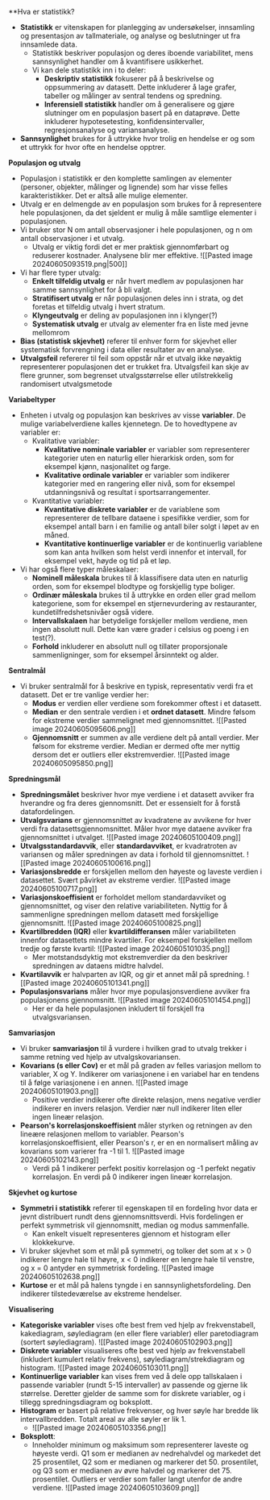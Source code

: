  **Hva er statistikk?
 - **Statistikk** er vitenskapen for planlegging av undersøkelser, innsamling og presentasjon av tallmateriale, og analyse og beslutninger ut fra innsamlede data.
	 - Statistikk beskriver populasjon og deres iboende variabilitet, mens sannsynlighet handler om å kvantifisere usikkerhet. 
	 - Vi kan dele statistikk inn i to deler:
		 - **Deskriptiv statistikk** fokuserer på å beskrivelse og oppsummering av datasett. Dette inkluderer å lage grafer, tabeller og målinger av sentral tendens og spredning.
		 - **Inferensiell statistikk** handler om å generalisere og gjøre slutninger om en populasjon basert på en dataprøve. Dette inkluderer hypotesetesting, konfidensintervaller, regresjonsanalyse og variansanalyse. 
 - **Sannsynlighet** brukes for å uttrykke hvor trolig en hendelse er og som et uttrykk for hvor ofte en hendelse opptrer.

**Populasjon og utvalg**
- Populasjon i statistikk er den komplette samlingen av elementer (personer, objekter, målinger og lignende) som har visse felles karakteristikker. Det er altså alle mulige elementer.
- Utvalg er en delmengde av en populasjon som brukes for å representere hele populasjonen, da det sjeldent er mulig å måle samtlige elementer i populasjonen.
- Vi bruker stor N om antall observasjoner i hele populasjonen, og n om antall observasjoner i et utvalg.
	- Utvalg er viktig fordi det er mer praktisk gjennomførbart og reduserer kostnader. Analysene blir mer effektive.
	![[Pasted image 20240605093519.png|500]]
-  Vi har flere typer utvalg:
	- **Enkelt tilfeldig utvalg** er når hvert medlem av populasjonen har samme sannsynlighet for å bli valgt.
	- **Stratifisert utvalg** er når populasjonen deles inn i strata, og det foretas et tilfeldig utvalg i hvert stratum.
	- **Klyngeutvalg** er deling av populasjonen inn i klynger(?)
	- **Systematisk utvalg** er utvalg av elementer fra en liste med jevne mellomrom
- **Bias (statistisk skjevhet)** referer til enhver form for skjevhet eller systematisk forvrengning i data eller resultater av en analyse.
- **Utvalgsfeil** refererer til feil som oppstår når et utvalg ikke nøyaktig representerer populasjonen det er trukket fra. Utvalgsfeil kan skje av flere grunner, som begrenset utvalgsstørrelse eller utilstrekkelig randomisert utvalgsmetode

**Variabeltyper**
- Enheten i utvalg og populasjon kan beskrives av visse **variabler**. De mulige variabelverdiene kalles kjennetegn. De to hovedtypene av variabler er:
	- Kvalitative variabler:
		- **Kvalitative nominale variabler** er variabler som representerer kategorier uten en naturlig eller hierarkisk orden, som for eksempel kjønn, nasjonalitet og farge. 
		- **Kvalitative ordinale variabler** er variabler som indikerer kategorier med en rangering eller nivå, som for eksempel utdanningsnivå og resultat i sportsarrangementer. 
	- Kvantitative variabler:
		- **Kvantitative diskrete variabler** er de variablene som representerer de tellbare dataene i spesifikke verdier, som for eksempel antall barn i en familie og antall biler solgt i løpet av en måned. 
		- **Kvantitative kontinuerlige variabler** er de kontinuerlig variablene som kan anta hvilken som helst verdi innenfor et intervall, for eksempel vekt, høyde og tid på et løp. 
- Vi har også flere typer måleskalaer:
	- **Nominell måleskala** brukes til å klassifisere data uten en naturlig orden, som for eksempel blodtype og forskjellig type boliger.
	- **Ordinær måleskala** brukes til å uttrykke en orden eller grad mellom kategoriene, som for eksempel en stjernevurdering av restauranter, kundetilfredshetsnivåer også videre.
	- **Intervallskalaen** har betydelige forskjeller mellom verdiene, men ingen absolutt null. Dette kan være grader i celsius og poeng i en test(?). 
	- **Forhold** inkluderer en absolutt null og tillater proporsjonale sammenligninger, som for eksempel årsinntekt og alder. 

**Sentralmål**
- Vi bruker sentralmål for å beskrive en typisk, representativ verdi fra et datasett. Det er tre vanlige verdier her:
	- **Modus** er verdien eller verdiene som forekommer oftest i et datasett.
	- **Median** er den sentrale verdien i et **ordnet datasett**. Mindre følsom for ekstreme verdier sammelignet med gjennomsnittet. 
		![[Pasted image 20240605095606.png]]
	- **Gjennomsnitt** er summen av alle verdiene delt på antall verdier. Mer følsom for ekstreme verdier. Median er dermed ofte mer nyttig dersom det er outliers eller ekstremverdier. 
		![[Pasted image 20240605095850.png]]

**Spredningsmål**
- **Spredningsmålet** beskriver hvor mye verdiene i et datasett avviker fra hverandre og fra deres gjennomsnitt. Det er essensielt for å forstå datafordelingen.
- **Utvalgsvarians** er gjennomsnittet av kvadratene av avvikene for hver verdi fra datasettsgjennomsnittet. Måler hvor mye dataene avviker fra gjennomsnittet i utvalget. 
	![[Pasted image 20240605100409.png]]
- **Utvalgsstandardavvik**, eller **standardavviket**, er kvadratroten av variansen og måler spredningen av data i forhold til gjennomsnittet. 
	![[Pasted image 20240605100616.png]]
- **Variasjonsbredde** er forskjellen mellom den høyeste og laveste verdien i datasettet. Svært påvirket av ekstreme verdier.
	![[Pasted image 20240605100717.png]]
- **Variasjonskoeffisient** er forholdet mellom standardavviket og gjennomsnittet, og viser den relative variabiliteten. Nyttig for å sammenligne spredningen mellom datasett med forskjellige gjennomsnitt. 
	![[Pasted image 20240605100825.png]]
- **Kvartilbredden (IQR)** eller **kvartildifferansen** måler variabiliteten innenfor datasettets mindre kvartiler. For eksempel forskjellen mellom tredje og første kvartil:
	![[Pasted image 20240605101035.png]]
	- Mer motstandsdyktig mot ekstremverdier da den beskriver spredningen av dataens midtre halvdel. 
- **Kvartilavvik** er halvparten av IQR, og gir et annet mål på spredning.
	![[Pasted image 20240605101341.png]]
- **Populasjonsvarians** måler hvor mye populasjonsverdiene avviker fra populasjonens gjennomsnitt. 
	![[Pasted image 20240605101454.png]]
	- Her er da hele populasjonen inkludert til forskjell fra utvalgsvariansen.

**Samvariasjon**
- Vi bruker **samvariasjon** til å vurdere i hvilken grad to utvalg trekker i samme retning ved hjelp av utvalgskovariansen.
- **Kovarians (s eller Cov)** er et mål på graden av felles variasjon mellom to variabler, X og Y. Indikerer om variasjonene i en variabel har en tendens til å følge variasjonene i en annen.
	![[Pasted image 20240605101903.png]]
	- Positive verdier indikerer ofte direkte relasjon, mens negative verdier indikerer en invers relasjon. Verdier nær null indikerer liten eller ingen lineær relasjon.
- **Pearson's korrelasjonskoeffisient** måler styrken og retningen av den lineære relasjonen mellom to variabler. Pearson's korrelasjonskoeffisient, eller Pearson's r, er en en normalisert måling av kovarians som varierer fra -1 til 1.
	![[Pasted image 20240605102143.png]]
	- Verdi på 1 indikerer perfekt positiv korrelasjon og -1 perfekt negativ korrelasjon. En verdi på 0 indikerer ingen lineær korrelasjon. 

**Skjevhet og kurtose**
- **Symmetri i statistikk** referer til egenskapen til en fordeling hvor data er jevnt distribuert rundt dens gjennomsnittsverdi. Hvis fordelingen er perfekt symmetrisk vil gjennomsnitt, median og modus sammenfalle.
	- Kan enkelt visuelt representeres gjennom et histogram eller klokkekurve. 
- Vi bruker skjevhet som et mål på symmetri, og tolker det som at x > 0 indikerer lengre hale til høyre, x < 0 indikerer en lengre hale til venstre, og x = 0 antyder en symmetrisk fordeling.
	![[Pasted image 20240605102638.png]]
- **Kurtose** er et mål på halens tyngde i en sannsynlighetsfordeling. Den indikerer tilstedeværelse av ekstreme hendelser.

**Visualisering**
- **Kategoriske variabler** vises ofte best frem ved hjelp av frekvenstabell, kakediagram, søylediagram (en eller flere variabler) eller paretodiagram (sortert søylediagram).
	![[Pasted image 20240605102903.png]]
- **Diskrete variabler** visualiseres ofte best ved hjelp av frekvenstabell (inkludert kumulert relativ frekvens), søylediagram/strekdiagram og histogram. 
	![[Pasted image 20240605103011.png]]
- **Kontinuerlige variabler** kan vises frem ved å dele opp tallskalaen i passende variabler (rundt 5-15 intervaller) av passende og gjerne lik størrelse. Deretter gjelder de samme som for diskrete variabler, og i tillegg spredningsdiagram og boksplott. 
- **Histogram** er basert på relative frekvenser, og hver søyle har bredde lik intervallbredden. Totalt areal av alle søyler er lik 1. 
	- ![[Pasted image 20240605103356.png]]
- **Boksplott**:
	- Inneholder minimum og maksimum som representerer laveste og høyeste verdi. Q1 som er medianen av nedrehalvdel og markedet det 25 prosentilet, Q2 som er medianen og markerer det 50. prosentilet, og Q3 som er medianen av øvre halvdel og markerer det 75. prosentilet. Outliers er verdier som faller langt utenfor de andre verdiene. 
	![[Pasted image 20240605103609.png]]
	